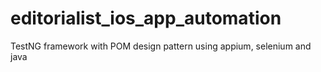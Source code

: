 # editorialist_ios_app_automation
TestNG framework with POM design pattern using appium, selenium and java
